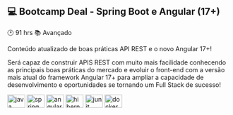 ## 💻 Bootcamp Deal - Spring Boot e Angular (17+)

:clock2: 91 hrs
:books: Avançado

Conteúdo atualizado de boas práticas API REST e o novo Angular 17+!

Será capaz de construir APIS REST com muito mais facilidade conhecendo as principais boas práticas do mercado e evoluir o front-end com a versão mais atual do framework Angular 17+ para ampliar a capacidade de desenvolvimento e oportunidades se tornando um Full Stack de sucesso!

<div>
  <img align="center" alt="java" height="30" width="40" src="https://cdn.jsdelivr.net/gh/devicons/devicon@latest/icons/java/java-original-wordmark.svg">
  <img align="center" alt="spring" height="30" width="40" src="https://cdn.jsdelivr.net/gh/devicons/devicon@latest/icons/spring/spring-original-wordmark.svg">
  <img align="center" alt="angular" height="30" width="40" src="https://cdn.jsdelivr.net/gh/devicons/devicon@latest/icons/angular/angular-original-wordmark.svg">
  <img align="center" alt="hibernate" height="30" width="40" src="https://cdn.jsdelivr.net/gh/devicons/devicon@latest/icons/hibernate/hibernate-original-wordmark.svg">
  <img align="center" alt="junit" height="30" width="40" src="https://cdn.jsdelivr.net/gh/devicons/devicon@latest/icons/junit/junit-original-wordmark.svg">
  <img align="center" alt="docker" height="30" width="40" src="https://cdn.jsdelivr.net/gh/devicons/devicon@latest/icons/docker/docker-original-wordmark.svg">
</div>
